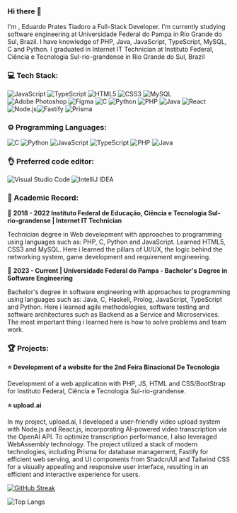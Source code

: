 ### Hi there 👋
I'm , Eduardo Prates Tiadoro a Full-Stack Developer. I'm currently studying software engineering at Universidade Federal do Pampa in Rio Grande do Sul, Brazil. I have knowledge of PHP, Java, JavaScript, TypeScript, MySQL, C and Python. I graduated in Internet IT Technician at Instituto Federal, Ciência e Tecnologia Sul-rio-grandense in Rio Grande do Sul, Brazil

### 💻 Tech Stack:
![JavaScript](https://img.shields.io/badge/JavaScript-000?style=for-the-badge&logo=javascript) ![TypeScript](https://img.shields.io/badge/TypeScript-000?style=for-the-badge&logo=typescript) ![HTML5](https://img.shields.io/badge/HTML5-000?style=for-the-badge&logo=html5) ![CSS3](https://img.shields.io/badge/CSS3-000?style=for-the-badge&logo=css3&logoColor=264CE4) ![MySQL](https://img.shields.io/badge/MySql-000?style=for-the-badge&logo=mysql&logoColor=white) ![Adobe Photoshop](https://img.shields.io/badge/PhotoShop-000?style=for-the-badge&logo=adobephotoshop) ![Figma](https://img.shields.io/badge/Figma-000?style=for-the-badge&logo=figma&logoColor=white) ![C](https://img.shields.io/badge/C-000?style=for-the-badge&logo=c&logoColor=white) ![Python](https://img.shields.io/badge/Python-000?style=for-the-badge&logo=python) ![PHP](https://img.shields.io/badge/php-000?style=for-the-badge&logo=php) ![Java](https://img.shields.io/badge/Java-000?style=for-the-badge&logo=openjdk) ![React](https://img.shields.io/badge/React-000?style=for-the-badge&logo=react) ![Node.js](https://img.shields.io/badge/Node.js-000?style=for-the-badge&logo=node.js)![Fastify](https://img.shields.io/badge/Fastify-000?style=for-the-badge&logo=fastify) ![Prisma](https://img.shields.io/badge/Prisma-000?style=for-the-badge&logo=prisma)
          
### ⚙️ Programming Languages:
 ![C](https://img.shields.io/badge/C-000?style=for-the-badge&logo=c&logoColor=white) ![Python](https://img.shields.io/badge/Python-000?style=for-the-badge&logo=python) ![JavaScript](https://img.shields.io/badge/JavaScript-000?style=for-the-badge&logo=javascript) ![TypeScript](https://img.shields.io/badge/TypeScript-000?style=for-the-badge&logo=typescript) ![PHP](https://img.shields.io/badge/php-000?style=for-the-badge&logo=php) ![Java](https://img.shields.io/badge/Java-000?style=for-the-badge&logo=openjdk)

### 👌 Preferred code editor:
![Visual Studio Code](https://img.shields.io/badge/VSCODE-000?style=for-the-badge&logo=visual-studio-code) ![IntelliJ IDEA](https://img.shields.io/badge/IntelliJIDEA-000000.svg?style=for-the-badge&logo=intellij-idea&logoColor=white)

### 📖 Academic Record:
📅 **2018 - 2022 Instituto Federal de Educação, Ciência e Tecnologia Sul-rio-grandense | Internet IT Technician**

Technician degree in Web development with approaches to programming using languages such as: PHP, C, Python and JavaScript. Learned HTML5, CSS3 and MySQL. Here i learned the pillars of UI/UX, the logic behind the networking system, game development and requirement engineering.

📅 **2023 - Current | Universidade Federal do Pampa - Bachelor's Degree in Software Engineering**

Bachelor's degree in software engineering with approaches to programming using languages such as: Java, C, Haskell, Prolog, JavaScript, TypeScript and Python. Here i learned agile methodologies, software testing and software architectures such as Backend as a Service and Microservices. The most important thing i learned here is how to solve problems and team work.

### 🏆 Projects:

**⭐ Development of a website for the 2nd Feira Binacional De Tecnologia**

Development of a web application with PHP, JS, HTML and CSS/BootStrap for Instituto Federal, Ciência e Tecnologia Sul-rio-grandense.


**⭐ upload.ai**

In my project, upload.ai, I developed a user-friendly video upload system with Node.js and React.js, incorporating AI-powered video transcription via the OpenAI API. To optimize transcription performance, I also leveraged WebAssembly technology. The project utilized a stack of modern technologies, including Prisma for database management, Fastify for efficient web serving, and UI components from Shadcn/UI and Tailwind CSS for a visually appealing and responsive user interface, resulting in an efficient and interactive experience for users.


[![GitHub Streak](https://streak-stats.demolab.com?user=Eduardo-Prates&theme=transparent&hide_border=true&mode=weekly)](https://git.io/streak-stats)

![Top Langs](https://github-readme-stats-git-masterrstaa-rickstaa.vercel.app/api/top-langs/?username=Eduardo-Prates&bg_color=000&border_color=30A3DC&title_color=#006AFF&text_color=FFF) 
